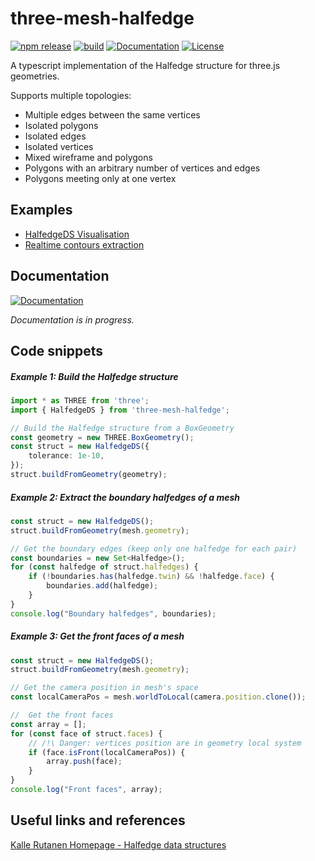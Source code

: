 # three-mesh-halfedge

[![npm release](https://img.shields.io/npm/v/three-mesh-halfedge)](https://www.npmjs.com/package/three-mesh-halfedge)
[![build](https://img.shields.io/github/workflow/status/LokiResearch/three-svg-renderer/build)](https://github.com/LokiResearch/three-mesh-halfedge/actions)
[![Documentation](https://img.shields.io/badge/view-Documentation-blue?label=Open)](https://LokiResearch.github.io/three-mesh-halfedge/doc/index.html)
[![License](https://img.shields.io/badge/License-MIT-green)](#license)

A typescript implementation of the Halfedge structure for three.js geometries.

Supports multiple topologies:
- Multiple edges between the same vertices
- Isolated polygons
- Isolated edges
- Isolated vertices
- Mixed wireframe and polygons
- Polygons with an arbitrary number of vertices and edges
- Polygons meeting only at one vertex

## Examples

- [HalfedgeDS Visualisation](https://LokiResearch.github.io/three-mesh-halfedge/build-examples/HalfedgeDSVisualisation.html)
- [Realtime contours extraction](https://LokiResearch.github.io/three-mesh-halfedge/build-examples/ExtractContours.html)

## Documentation

[![Documentation](https://img.shields.io/badge/view-Documentation-blue?label=Open)](https://LokiResearch.github.io/three-mesh-halfedge/doc/index.html)

*Documentation is in progress.*

## Code snippets

##### Example 1: Build the Halfedge structure
```ts
import * as THREE from 'three';
import { HalfedgeDS } from 'three-mesh-halfedge';

// Build the Halfedge structure from a BoxGeometry
const geometry = new THREE.BoxGeometry();
const struct = new HalfedgeDS({
	tolerance: 1e-10,
});
struct.buildFromGeometry(geometry);
```

##### Example 2: Extract the boundary halfedges of a mesh
```ts
const struct = new HalfedgeDS();
struct.buildFromGeometry(mesh.geometry);

// Get the boundary edges (keep only one halfedge for each pair)
const boundaries = new Set<Halfedge>();
for (const halfedge of struct.halfedges) {
	if (!boundaries.has(halfedge.twin) && !halfedge.face) {
		boundaries.add(halfedge);
	}
}
console.log("Boundary halfedges", boundaries);
```


##### Example 3: Get the front faces of a mesh
```ts
const struct = new HalfedgeDS();
struct.buildFromGeometry(mesh.geometry);

// Get the camera position in mesh's space
const localCameraPos = mesh.worldToLocal(camera.position.clone());

//  Get the front faces
const array = [];
for (const face of struct.faces) {
	// /!\ Danger: vertices position are in geometry local system
	if (face.isFront(localCameraPos)) { 
		array.push(face);
	}
}
console.log("Front faces", array);
```
## Useful links and references

[Kalle Rutanen Homepage - Halfedge data structures](https://kaba.hilvi.org/homepage/blog/halfedge/halfedge.htm)


